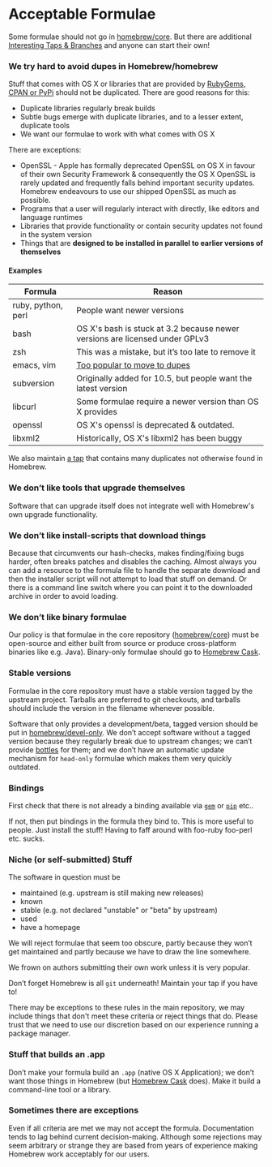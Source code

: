 # Acceptable Formulae
Some formulae should not go in
[homebrew/core](https://github.com/Homebrew/homebrew-core). But there are
additional [Interesting Taps & Branches](Interesting-Taps-&-Branches.md) and anyone can start their
own!

### We try hard to avoid dupes in Homebrew/homebrew
Stuff that comes with OS X or libraries that are provided by
[RubyGems, CPAN or PyPi](Gems,-Eggs-and-Perl-Modules.md)
should not be duplicated. There are good reasons for this:

* Duplicate libraries regularly break builds
* Subtle bugs emerge with duplicate libraries, and to a lesser extent,
  duplicate tools
* We want our formulae to work with what comes with OS X

There are exceptions:

* OpenSSL - Apple has formally deprecated OpenSSL on OS X in favour of their own Security Framework
  & consequently the OS X OpenSSL is rarely updated and frequently falls behind important security updates.
  Homebrew endeavours to use our shipped OpenSSL as much
   as possible.
* Programs that a user will regularly interact with directly, like editors and
  language runtimes
* Libraries that provide functionality or contain security updates not found in
  the system version
* Things that are **designed to be installed in parallel to earlier versions of
  themselves**

#### Examples

  Formula         | Reason
  ---             | ---
  ruby, python, perl    | People want newer versions
  bash            | OS X's bash is stuck at 3.2 because newer versions are licensed under GPLv3
  zsh             | This was a mistake, but it’s too late to remove it
  emacs, vim      | [Too popular to move to dupes](https://github.com/Homebrew/homebrew/pull/21594#issuecomment-21968819)
  subversion      | Originally added for 10.5, but people want the latest version
  libcurl         | Some formulae require a newer version than OS X provides
  openssl         | OS X's openssl is deprecated & outdated.
  libxml2         | Historically, OS X's libxml2 has been buggy

We also maintain [a tap](https://github.com/Homebrew/homebrew-dupes) that
contains many duplicates not otherwise found in Homebrew.

### We don’t like tools that upgrade themselves
Software that can upgrade itself does not integrate well with Homebrew's own
upgrade functionality.

### We don’t like install-scripts that download things
Because that circumvents our hash-checks, makes finding/fixing bugs
harder, often breaks patches and disables the caching. Almost always you
can add a resource to the formula file to handle the
separate download and then the installer script will not attempt to load
that stuff on demand. Or there is a command line switch where you can
point it to the downloaded archive in order to avoid loading.

### We don’t like binary formulae
Our policy is that formulae in the core repository
([homebrew/core](https://github.com/Homebrew/homebrew-core)) must be open-source
and either built from source or produce cross-platform binaries like e.g. Java).
Binary-only formulae should go to
[Homebrew Cask](https://github.com/caskroom/homebrew-cask).

### Stable versions
Formulae in the core repository must have a stable version tagged by
the upstream project. Tarballs are preferred to git checkouts, and
tarballs should include the version in the filename whenever possible.

Software that only provides a development/beta, tagged version should be put in
[homebrew/devel-only](https://github.com/Homebrew/homebrew-devel-only).
We don’t accept software without a tagged version because they regularly break
due to upstream changes; we can’t provide [bottles](Bottles.md) for them; and
we don’t have an automatic update mechanism for `head-only` formulae which
makes them very quickly outdated.

### Bindings
First check that there is not already a binding available via
[`gem`](https://rubygems.org/) or [`pip`](http://www.pip-installer.org/)
etc..

If not, then put bindings in the formula they bind to. This is more
useful to people. Just install the stuff! Having to faff around with
foo-ruby foo-perl etc. sucks.

### Niche (or self-submitted) Stuff<a name="Niche_Stuff"></a>
The software in question must be
* maintained (e.g. upstream is still making new releases)
* known
* stable (e.g. not declared "unstable" or "beta" by upstream)
* used
* have a homepage

We will reject formulae that seem too obscure, partly because they won’t
get maintained and partly because we have to draw the line somewhere.

We frown on authors submitting their own work unless it is very popular.

Don’t forget Homebrew is all `git` underneath! Maintain your tap if you have to!

There may be exceptions to these rules in the main repository, we may
include things that don't meet these criteria or reject things that do.
Please trust that we need to use our discretion based on our experience
running a package manager.

### Stuff that builds an .app
Don’t make your formula build an `.app` (native OS X Application); we
don’t want those things in Homebrew (but
[Homebrew Cask](https://github.com/caskroom/homebrew-cask) does).
Make it build a command-line tool or a library.

### Sometimes there are exceptions
Even if all criteria are met we may not accept the formula.
Documentation tends to lag behind current decision-making. Although some
rejections may seem arbitrary or strange they are based from years of
experience making Homebrew work acceptably for our users.
